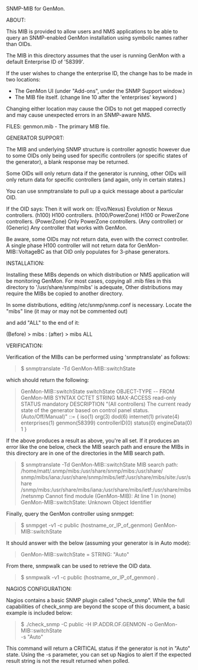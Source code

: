 SNMP-MIB for GenMon.





ABOUT:

This MIB is provided to allow users and NMS applications to be able to query an
SNMP-enabled GenMon installation using symbolic names rather than OIDs.

The MIB in this directory assumes that the user is running GenMon with a
default Enterprise ID of '58399'.

If the user wishes to change the enterprise ID, the change has to be made in
two locations:

- The GenMon UI        (under "Add-ons", under the SNMP Support window.)
- The MIB file itself. (change line 10 after the 'enterprises' keyword )

Changing either location may cause the OIDs to not get mapped correctly and may
cause unexpected errors in an SNMP-aware NMS.


FILES:
genmon.mib    - The primary MIB file.


GENERATOR SUPPORT:

The MIB and underlying SNMP structure is controller agnostic however due to
some OIDs only being used for specific controllers (or specific states of
the generator), a blank response may be returned.

Some OIDs will only return data if the generator is running, other OIDs will
only return data for specific controllers (and again, only in certain states.)

You can use snmptranslate to pull up a quick message about a particular OID.

If the OID says:                       Then it will work on:
(Evo/Nexus)                            Evolution or Nexus controllers.
(h100)                                 H100 controllers.
(h100/PowerZone)                       H100 or PowerZone controllers.
(PowerZone)                            Only PowerZone controllers.
(Any controller) or (Generic)          Any controller that works with GenMon.

Be aware, some OIDs may not return data, even with the correct controller.
A single phase H100 controller will not return data for GenMon-MIB::VoltageBC
as that OID only populates for 3-phase generators.




INSTALLATION:

Installing these MIBs depends on which distribution or NMS application will be
monitoring GenMon.  For most cases, copying all .mib files in this directory
to '/usr/share/snmp/mibs' is adequate,  Other distributions may require the
MIBs be copied to another directory.

In some distributions, editing /etc/snmp/snmp.conf is necessary.  Locate the
"mibs" line (it may or may not be commented out)

and add "ALL" to the end of it:

(Before) > mibs :
(after)  > mibs ALL




VERIFICATION:

Verification of the MIBs can be performed using 'snmptranslate' as follows:

> $ snmptranslate -Td GenMon-MIB::switchState

which should return the following:

> GenMon-MIB::switchState
> switchState OBJECT-TYPE
>   -- FROM	GenMon-MIB
>   SYNTAX	OCTET STRING
>   MAX-ACCESS	read-only
>   STATUS	mandatory
>   DESCRIPTION	"(All controllers) The current ready state of the generator based on control panel status. (Auto/Off/Manual)"
> ::= { iso(1) org(3) dod(6) internet(1) private(4) enterprises(1) genmon(58399) controllerID(0) status(0) engineData(0) 1 }


If the above produces a result as above, you're all set.  If it produces an
error like the one below, check the MIB search path and ensure the MIBs in this
directory are in one of the directories in the MIB search path.

> $ snmptranslate -Td GenMon-MIB::switchState
> MIB search path: /home/matt/.snmp/mibs:/usr/share/snmp/mibs:/usr/share/ \
>  snmp/mibs/iana:/usr/share/snmp/mibs/ietf:/usr/share/mibs/site:/usr/share \
>  /snmp/mibs:/usr/share/mibs/iana:/usr/share/mibs/ietf:/usr/share/mibs/netsnmp
> Cannot find module (GenMon-MIB): At line 1 in (none)
> GenMon-MIB::switchState: Unknown Object Identifier

Finally, query the GenMon controller using snmpget:

> $ snmpget -v1 -c public (hostname_or_IP_of_genmon) GenMon-MIB::switchState

It should answer with the below (assuming your generator is in Auto mode):

> GenMon-MIB::switchState = STRING: "Auto"

From there, snmpwalk can be used to retrieve the OID data.

> $ snmpwalk -v1 -c public (hostname_or_IP_of_genmon) .




NAGIOS CONFIGURATION:

Nagios contains a basic SNMP plugin called "check_snmp".  While the full
capabilities of check_snmp are beyond the scope of this document, a basic
example is included below:

> $ ./check_snmp -C public -H IP.ADDR.OF.GENMON -o GenMon-MIB::switchState \
    -s \"Auto\"

This command will return a CRITICAL status if the generator is not in "Auto"
state.  Using the -s parameter, you can set up Nagios to alert if the expected
result string is not the result returned when polled.
